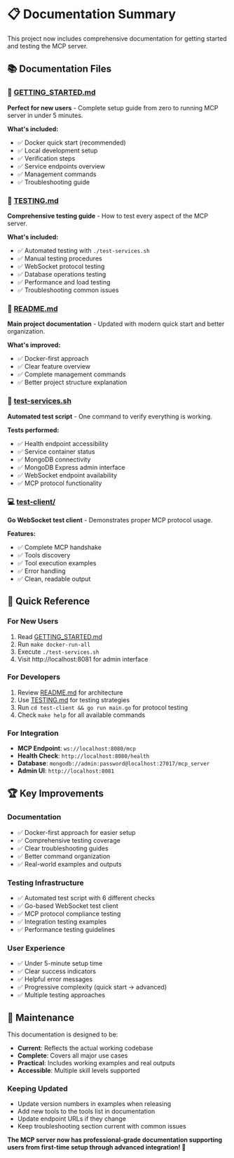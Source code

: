 # 📋 Documentation Summary

This project now includes comprehensive documentation for getting started and testing the MCP server.

## 📚 Documentation Files

### 🚀 [GETTING_STARTED.md](GETTING_STARTED.md)
**Perfect for new users** - Complete setup guide from zero to running MCP server in under 5 minutes.

**What's included:**
- ✅ Docker quick start (recommended)
- ✅ Local development setup
- ✅ Verification steps
- ✅ Service endpoints overview
- ✅ Management commands
- ✅ Troubleshooting guide

### 🧪 [TESTING.md](TESTING.md) 
**Comprehensive testing guide** - How to test every aspect of the MCP server.

**What's included:**
- ✅ Automated testing with `./test-services.sh`
- ✅ Manual testing procedures  
- ✅ WebSocket protocol testing
- ✅ Database operations testing
- ✅ Performance and load testing
- ✅ Troubleshooting common issues

### 📖 [README.md](README.md)
**Main project documentation** - Updated with modern quick start and better organization.

**What's improved:**
- ✅ Docker-first approach
- ✅ Clear feature overview
- ✅ Complete management commands
- ✅ Better project structure explanation

### 🔧 [test-services.sh](test-services.sh)
**Automated test script** - One command to verify everything is working.

**Tests performed:**
- ✅ Health endpoint accessibility
- ✅ Service container status
- ✅ MongoDB connectivity
- ✅ MongoDB Express admin interface
- ✅ WebSocket endpoint availability
- ✅ MCP protocol functionality

### 💻 [test-client/](test-client/)
**Go WebSocket test client** - Demonstrates proper MCP protocol usage.

**Features:**
- ✅ Complete MCP handshake
- ✅ Tools discovery
- ✅ Tool execution examples
- ✅ Error handling
- ✅ Clean, readable output

## 🎯 Quick Reference

### **For New Users**
1. Read [GETTING_STARTED.md](GETTING_STARTED.md)
2. Run `make docker-run-all`
3. Execute `./test-services.sh`
4. Visit http://localhost:8081 for admin interface

### **For Developers**
1. Review [README.md](README.md) for architecture
2. Use [TESTING.md](TESTING.md) for testing strategies
3. Run `cd test-client && go run main.go` for protocol testing
4. Check `make help` for all available commands

### **For Integration**
- **MCP Endpoint**: `ws://localhost:8080/mcp`
- **Health Check**: `http://localhost:8080/health`
- **Database**: `mongodb://admin:password@localhost:27017/mcp_server`
- **Admin UI**: `http://localhost:8081`

## 🏆 Key Improvements

### **Documentation**
- ✅ Docker-first approach for easier setup
- ✅ Comprehensive testing coverage
- ✅ Clear troubleshooting guides
- ✅ Better command organization
- ✅ Real-world examples and outputs

### **Testing Infrastructure**
- ✅ Automated test script with 6 different checks
- ✅ Go-based WebSocket test client
- ✅ MCP protocol compliance testing
- ✅ Integration testing examples
- ✅ Performance testing guidelines

### **User Experience**
- ✅ Under 5-minute setup time
- ✅ Clear success indicators
- ✅ Helpful error messages
- ✅ Progressive complexity (quick start → advanced)
- ✅ Multiple testing approaches

## 🔄 Maintenance

This documentation is designed to be:
- **Current**: Reflects the actual working codebase
- **Complete**: Covers all major use cases
- **Practical**: Includes working examples and real outputs
- **Accessible**: Multiple skill levels supported

### **Keeping Updated**
- Update version numbers in examples when releasing
- Add new tools to the tools list in documentation
- Update endpoint URLs if they change
- Keep troubleshooting section current with common issues

**The MCP server now has professional-grade documentation supporting users from first-time setup through advanced integration! 🚀**
